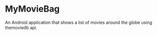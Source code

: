 # MyMovieBag
An Android application that shows a list of movies around the globe using themoviedb api.
